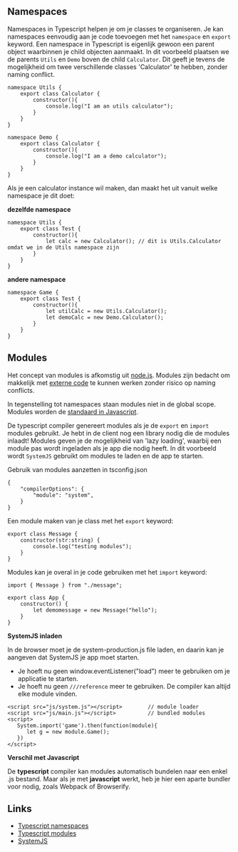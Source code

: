 ## Namespaces
Namespaces in Typescript helpen je om je classes te organiseren. Je kan namespaces eenvoudig aan je code toevoegen met het `namespace` en `export` keyword. Een namespace in Typescript is eigenlijk gewoon een parent object waarbinnen je child objecten aanmaakt. In dit voorbeeld plaatsen we de parents `Utils` en `Demo` boven de child `Calculator`. Dit geeft je tevens de mogelijkheid om twee verschillende classes 'Calculator' te hebben, zonder naming conflict. 

```
namespace Utils {
    export class Calculator {
        constructor(){
            console.log("I am an utils calculator");
        }
    }
}

namespace Demo {
    export class Calculator {
        constructor(){
            console.log("I am a demo calculator");
        }
    }
}
```

Als je een calculator instance wil maken, dan maakt het uit vanuit welke namespace je dit doet:

**dezelfde namespace**
```
namespace Utils {
    export class Test {
        constructor(){
            let calc = new Calculator(); // dit is Utils.Calculator omdat we in de Utils namespace zijn
        }
    }
}
```

**andere namespace**
```
namespace Game {
    export class Test {
        constructor(){
            let utilCalc = new Utils.Calculator();
            let demoCalc = new Demo.Calculator();
        }
    }
}
```

## Modules
Het concept van modules is afkomstig uit [node.js](https://nodejs.org/api/modules.html). Modules zijn bedacht om makkelijk met [externe code](https://www.npmjs.com) te kunnen werken zonder risico op naming conflicts. 

In tegenstelling tot namespaces staan modules niet in de global scope. Modules worden de [standaard in Javascript](http://exploringjs.com/es6/ch_modules.html). 

De typescript compiler genereert modules als je de `export` en `import` modules gebruikt. Je hebt in de client nog een library nodig die de modules inlaadt! Modules geven je de mogelijkheid van 'lazy loading', waarbij een module pas wordt ingeladen als je app die nodig heeft. In dit voorbeeld wordt `SystemJS` gebruikt om modules te laden en de app te starten.

Gebruik van modules aanzetten in tsconfig.json
```
{
    "compilerOptions": {
        "module": "system",
    }
}
```

Een module maken van je class met het `export` keyword:

```
export class Message {      
    constructor(str:string) {
        console.log("testing modules");
    }
}
```

Modules kan je overal in je code gebruiken met het `import` keyword:

```
import { Message } from "./message";

export class App {
    constructor() {
        let demomessage = new Message("hello");
    }
}
```

**SystemJS inladen**

In de browser moet je de system-production.js file laden, en daarin kan je aangeven dat SystemJS je app moet starten. 

- Je hoeft nu geen window.eventListener("load") meer te gebruiken om je applicatie te starten.
- Je hoeft nu geen `///reference` meer te gebruiken. De compiler kan altijd elke module vinden.

```
<script src="js/system.js"></script>        // module loader
<script src="js/main.js"></script>          // bundled modules
<script>
   System.import('game').then(function(module){
      let g = new module.Game();
   })
</script>
```

**Verschil met Javascript**

De **typescript** compiler kan modules automatisch bundelen naar een enkel .js bestand. Maar als je met **javascript** werkt, heb je hier een aparte bundler voor nodig, zoals Webpack of Browserify.

## Links

- [Typescript namespaces](https://www.typescriptlang.org/docs/handbook/namespaces.html)
- [Typescript modules](https://www.typescriptlang.org/docs/handbook/modules.html)
- [SystemJS](https://github.com/systemjs/systemjs)
